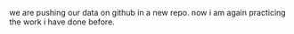 we are pushing our data on github in a new repo.
now i am again practicing the work i have done before.